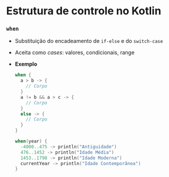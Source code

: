 # Estrutura de controle no Kotlin

### `when`

* Substituição do encadeamento de `if-else` e do `switch-case`

* Aceita como *cases*: valores, condicionais, range

* **Exemplo**

  ```kotlin
  when {
    a > b -> { 
      // Corpo 
    }
    a != b && a > c -> {
      // Corpo
    }
    else -> {
      // Corpo
    }
  }
  ```

  ```kotlin
  when(year) {
    -4000..475 -> println("Antiguidade")
    476..1452 -> println("Idade Média")
    1453..1798 -> println("Idade Moderna")
    currentYear -> println("Idade Contemporânea")
  }
  ```